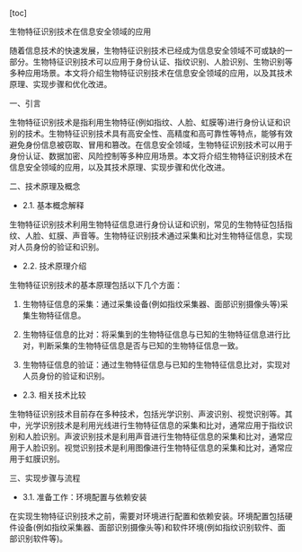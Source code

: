 
[toc]                    
                
                
生物特征识别技术在信息安全领域的应用

随着信息技术的快速发展，生物特征识别技术已经成为信息安全领域不可或缺的一部分。生物特征识别技术可以应用于身份认证、指纹识别、人脸识别、生物识别等多种应用场景。本文将介绍生物特征识别技术在信息安全领域的应用，以及其技术原理、实现步骤和优化改进。

一、引言

生物特征识别技术是指利用生物特征(例如指纹、人脸、虹膜等)进行身份认证和识别的技术。生物特征识别技术具有高安全性、高精度和高可靠性等特点，能够有效避免身份信息被窃取、冒用和篡改。在信息安全领域，生物特征识别技术可以用于身份认证、数据加密、风险控制等多种应用场景。本文将介绍生物特征识别技术在信息安全领域的应用，以及其技术原理、实现步骤和优化改进。

二、技术原理及概念

- 2.1. 基本概念解释

生物特征识别技术利用生物特征信息进行身份认证和识别，常见的生物特征包括指纹、人脸、虹膜、声音等。生物特征识别技术通过采集和比对生物特征信息，实现对人员身份的验证和识别。

- 2.2. 技术原理介绍

生物特征识别技术的基本原理包括以下几个方面：

1. 生物特征信息的采集：通过采集设备(例如指纹采集器、面部识别摄像头等)采集生物特征信息。

2. 生物特征信息的比对：将采集到的生物特征信息与已知的生物特征信息进行比对，判断采集的生物特征信息是否与已知的生物特征信息一致。

3. 生物特征信息的验证：通过生物特征信息与已知的生物特征信息比对，实现对人员身份的验证和识别。

- 2.3. 相关技术比较

生物特征识别技术目前存在多种技术，包括光学识别、声波识别、视觉识别等。其中，光学识别技术是利用光线进行生物特征信息的采集和比对，通常应用于指纹识别和人脸识别。声波识别技术是利用声音进行生物特征信息的采集和比对，通常应用于人脸识别。视觉识别技术是利用图像进行生物特征信息的采集和比对，通常应用于虹膜识别。

三、实现步骤与流程

- 3.1. 准备工作：环境配置与依赖安装

在实现生物特征识别技术之前，需要对环境进行配置和依赖安装。环境配置包括硬件设备(例如指纹采集器、面部识别摄像头等)和软件环境(例如指纹识别软件、面部识别软件等)。

